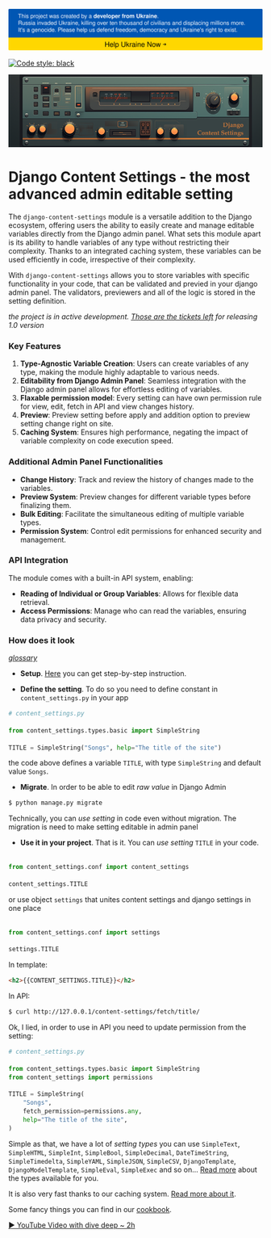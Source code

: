 [![Stand With Ukraine](https://raw.githubusercontent.com/vshymanskyy/StandWithUkraine/main/banner-direct-single.svg)](https://stand-with-ukraine.pp.ua)

[![Code style: black](https://img.shields.io/badge/code%20style-black-000000.svg)](https://github.com/psf/black)

![Django Content Settings](img/title.png)

# Django Content Settings - the most advanced admin editable setting

The `django-content-settings` module is a versatile addition to the Django ecosystem, offering users the ability to easily create and manage editable variables directly from the Django admin panel. What sets this module apart is its ability to handle variables of any type without restricting their complexity. Thanks to an integrated caching system, these variables can be used efficiently in code, irrespective of their complexity.

With `django-content-settings` allows you to store variables with specific functionality in your code, that can be validated and previed in your django admin panel. The validators, previewers and all of the logic is stored in the setting definition.

*the project is in active development. [Those are the tickets left](https://github.com/occipital/django-content-settings/issues?q=is%3Aopen+is%3Aissue+label%3Av1) for releasing 1.0 version*

### Key Features

1. **Type-Agnostic Variable Creation**: Users can create variables of any type, making the module highly adaptable to various needs.
2. **Editability from Django Admin Panel**: Seamless integration with the Django admin panel allows for effortless editing of variables.
3. **Flaxable permission model**: Every setting can have own permission rule for view, edit, fetch in API and view changes history.
4. **Preview**: Preview setting before apply and addition option to preview setting change right on site.
5. **Caching System**: Ensures high performance, negating the impact of variable complexity on code execution speed.

### Additional Admin Panel Functionalities

- **Change History**: Track and review the history of changes made to the variables.
- **Preview System**: Preview changes for different variable types before finalizing them.
- **Bulk Editing**: Facilitate the simultaneous editing of multiple variable types.
- **Permission System**: Control edit permissions for enhanced security and management.

### API Integration

The module comes with a built-in API system, enabling:

- **Reading of Individual or Group Variables**: Allows for flexible data retrieval.
- **Access Permissions**: Manage who can read the variables, ensuring data privacy and security.

### How does it look

*[glossary](glossary.md)*

- **Setup**. [Here](first.md) you can get step-by-step instruction.

- **Define the setting**. To do so you need to define constant in `content_settings.py` in your app

```python
# content_settings.py

from content_settings.types.basic import SimpleString

TITLE = SimpleString("Songs", help="The title of the site")
```

the code above defines a variable `TITLE`, with type `SimpleString` and default value `Songs`.

- **Migrate**. In order to be able to edit *raw value* in Django Admin

```bash
$ python manage.py migrate
```

Technically, you can *use setting* in code even without migration. The migration is need to make setting editable in admin panel

- **Use it in your project**. That is it. You can *use setting* `TITLE` in your code. 

```python

from content_settings.conf import content_settings

content_settings.TITLE
```

or use object `settings` that unites content settings and django settings in one place

```python

from content_settings.conf import settings

settings.TITLE
```

In template:

```html
<h2>{{CONTENT_SETTINGS.TITLE}}</h2>
```

In API:

```bash
$ curl http://127.0.0.1/content-settings/fetch/title/
```

Ok, I lied, in order to use in API you need to update permission from the setting:

```python
# content_settings.py

from content_settings.types.basic import SimpleString
from content_settings import permissions

TITLE = SimpleString(
    "Songs",
    fetch_permission=permissions.any,
    help="The title of the site",
)
```

Simple as that, we have a lot of *setting types* you can use `SimpleText`, `SimpleHTML`, `SimpleInt`, `SimpleBool`, `SimpleDecimal`, `DateTimeString`, `SimpleTimedelta`, `SimpleYAML`, `SimpleJSON`, `SimpleCSV`, `DjangoTemplate`, `DjangoModelTemplate`, `SimpleEval`, `SimpleExec` and so on... [Read more](types.md) about the types available for you.

It is also very fast thanks to our caching system. [Read more about it](caching.md).

Some fancy things you can find in our [cookbook](cookbook.md).

[▶️ YouTube Video with dive deep ~ 2h](https://youtu.be/RNYmvv_G5zs)